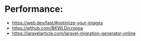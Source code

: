 # Performance:
* https://web.dev/fast/#optimize-your-images
* https://github.com/BKWLD/croppa
* https://laravelarticle.com/laravel-migration-generator-online
